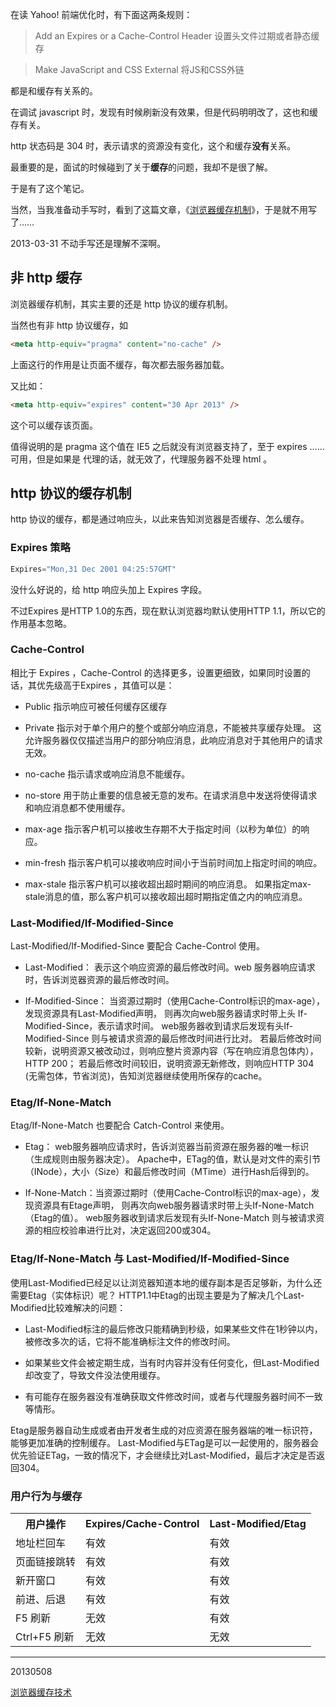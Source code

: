 <!--meta
title: 浏览器缓存
date: 2013-03-21 23:19:45
tags: 浏览器
-->

在读 Yahoo! 前端优化时，有下面这两条规则：

> Add an Expires or a Cache-Control Header 设置头文件过期或者静态缓存

> Make JavaScript and CSS External 将JS和CSS外链

都是和缓存有关系的。

在调试 javascript 时，发现有时候刷新没有效果，但是代码明明改了，这也和缓存有关。

http 状态码是 304 时，表示请求的资源没有变化，这个和缓存**没有**关系。

最重要的是，面试的时候碰到了关于**缓存**的问题，我却不是很了解。

于是有了这个笔记。

<!-- more -->

当然，当我准备动手写时，看到了这篇文章，《[浏览器缓存机制](http://fastfood.sinaapp.com/?p=1092)》，于是就不用写了……

2013-03-31 不动手写还是理解不深啊。

## 非 http 缓存

浏览器缓存机制，其实主要的还是 http 协议的缓存机制。

当然也有非 http 协议缓存，如

```html
<meta http-equiv="pragma" content="no-cache" />
```

上面这行的作用是让页面不缓存，每次都去服务器加载。

又比如：

```html
<meta http-equiv="expires" content="30 Apr 2013" />
```

这个可以缓存该页面。

值得说明的是 pragma 这个值在 IE5 之后就没有浏览器支持了，至于 expires …… 可用，但是如果是
代理的话，就无效了，代理服务器不处理 html 。

## http 协议的缓存机制

http 协议的缓存，都是通过响应头，以此来告知浏览器是否缓存、怎么缓存。

### Expires 策略

```js
Expires="Mon,31 Dec 2001 04:25:57GMT"
```

没什么好说的，给 http 响应头加上 Expires 字段。

不过Expires 是HTTP 1.0的东西，现在默认浏览器均默认使用HTTP 1.1，所以它的作用基本忽略。

### Cache-Control

相比于 Expires ，Cache-Control 的选择更多，设置更细致，如果同时设置的话，其优先级高于Expires ，其值可以是：

* Public  指示响应可被任何缓存区缓存

* Private  指示对于单个用户的整个或部分响应消息，不能被共享缓存处理。
    这允许服务器仅仅描述当用户的部分响应消息，此响应消息对于其他用户的请求无效。

* no-cache  指示请求或响应消息不能缓存。

* no-store  用于防止重要的信息被无意的发布。在请求消息中发送将使得请求和响应消息都不使用缓存。

* max-age  指示客户机可以接收生存期不大于指定时间（以秒为单位）的响应。

* min-fresh  指示客户机可以接收响应时间小于当前时间加上指定时间的响应。

* max-stale  指示客户机可以接收超出超时期间的响应消息。
    如果指定max-stale消息的值，那么客户机可以接收超出超时期指定值之内的响应消息。


### Last-Modified/If-Modified-Since

Last-Modified/If-Modified-Since 要配合 Cache-Control 使用。

* Last-Modified： 表示这个响应资源的最后修改时间。web 服务器响应请求时，告诉浏览器资源的最后修改时间。

* If-Modified-Since： 当资源过期时（使用Cache-Control标识的max-age），发现资源具有Last-Modified声明，
        则再次向web服务器请求时带上头 If-Modified-Since，表示请求时间。
    web服务器收到请求后发现有头If-Modified-Since 则与被请求资源的最后修改时间进行比对。
    若最后修改时间较新，说明资源又被改动过，则响应整片资源内容（写在响应消息包体内），HTTP 200；
        若最后修改时间较旧，说明资源无新修改，则响应HTTP 304 (无需包体，节省浏览)，告知浏览器继续使用所保存的cache。


### Etag/If-None-Match

Etag/If-None-Match 也要配合 Catch-Control 来使用。

* Etag： web服务器响应请求时，告诉浏览器当前资源在服务器的唯一标识（生成规则由服务器决定）。
        Apache中，ETag的值，默认是对文件的索引节（INode），大小（Size）和最后修改时间（MTime）进行Hash后得到的。

* If-None-Match：当资源过期时（使用Cache-Control标识的max-age），发现资源具有Etage声明，
    则再次向web服务器请求时带上头If-None-Match （Etag的值）。
    web服务器收到请求后发现有头If-None-Match 则与被请求资源的相应校验串进行比对，决定返回200或304。


### Etag/If-None-Match 与  Last-Modified/If-Modified-Since

使用Last-Modified已经足以让浏览器知道本地的缓存副本是否足够新，为什么还需要Etag（实体标识）呢？
HTTP1.1中Etag的出现主要是为了解决几个Last-Modified比较难解决的问题：

*  Last-Modified标注的最后修改只能精确到秒级，如果某些文件在1秒钟以内，被修改多次的话，它将不能准确标注文件的修改时间。

*  如果某些文件会被定期生成，当有时内容并没有任何变化，但Last-Modified却改变了，导致文件没法使用缓存。

*  有可能存在服务器没有准确获取文件修改时间，或者与代理服务器时间不一致等情形。

Etag是服务器自动生成或者由开发者生成的对应资源在服务器端的唯一标识符，能够更加准确的控制缓存。
Last-Modified与ETag是可以一起使用的，服务器会优先验证ETag，一致的情况下，才会继续比对Last-Modified，最后才决定是否返回304。


### 用户行为与缓存
<table>
    <tr>
        <th>用户操作</th>
        <th>Expires/Cache-Control</th>
        <th>Last-Modified/Etag</th>
    </tr>
    <tr>
        <td>地址栏回车</td>
        <td>有效</td>
        <td>有效</td>
    </tr>
    <tr>
        <td>页面链接跳转</td>
        <td>有效</td>
        <td>有效</td>
    </tr>
    <tr>
        <td>新开窗口</td>
        <td>有效</td>
        <td>有效</td>
    </tr>
    <tr>
        <td>前进、后退</td>
        <td>有效</td>
        <td>有效</td>
    </tr>
    <tr>
        <td>F5 刷新</td>
        <td>无效</td>
        <td>有效</td>
    </tr>
    <tr>
        <td>Ctrl+F5 刷新</td>
        <td>无效</td>
        <td>无效</td>
    </tr>
</table>


******

20130508

[浏览器缓存技术](http://www.cnblogs.com/phphuaibei/archive/2011/09/27/2192817.html)
